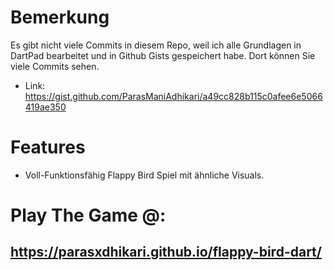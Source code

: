 # Bemerkung
Es gibt nicht viele Commits in diesem Repo, weil ich alle Grundlagen in DartPad bearbeitet und in Github Gists gespeichert habe.
Dort können Sie viele Commits sehen.
- Link: https://gist.github.com/ParasManiAdhikari/a49cc828b115c0afee6e5066419ae350

# Features
- Voll-Funktionsfähig Flappy Bird Spiel mit ähnliche Visuals.

# Play The Game @:
## https://parasxdhikari.github.io/flappy-bird-dart/
